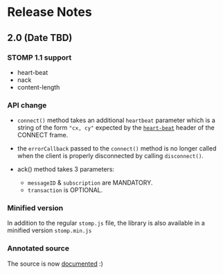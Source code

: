 # Release Notes

## 2.0 (Date TBD)

### STOMP 1.1 support

* heart-beat
* nack
* content-length

### API change

* `connect()` method takes an additional `heartbeat` parameter which is a string of the form `"cx, cy"` expected by the [`heart-beat`](http://stomp.github.com/stomp-specification-1.1.html#Heart-beating) header of the CONNECT frame. 

* the `errorCallback` passed to the `connect()` method is no longer called when the
  client is properly disconnected by calling `disconnect()`.

* ack() method takes 3 parameters:
  * `messageID` & `subscription` are MANDATORY.
  * `transaction` is OPTIONAL.

### Minified version

In addition to the regular `stomp.js` file, the library is also available in a minified version `stomp.min.js`

### Annotated source

The source is now [documented](http://jmesnil.net/stomp-websocket/stomp.html) :)

